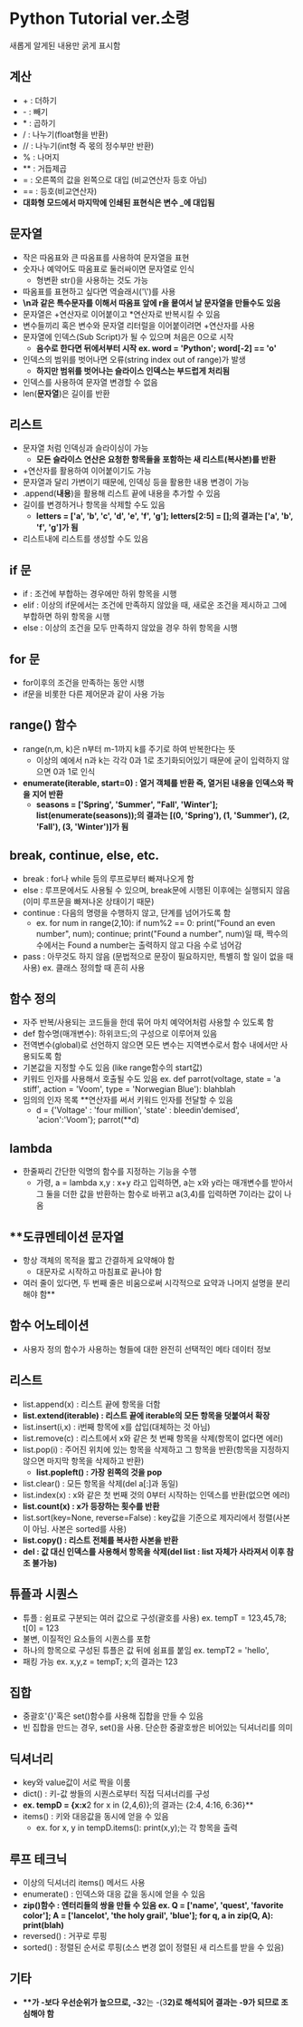 # Python Tutorial ver.소령
  새롭게 알게된 내용만 굵게 표시함

## 계산
  * \+ : 더하기
  * \- : 빼기
  * \* : 곱하기
  * / : 나누기(float형을 반환)
  * // : 나누기(int형 즉 몫의 정수부만 반환)
  * % : 나머지
  * ** : 거듭제곱
  * = : 오른쪽의 값을 왼쪽으로 대입 (비교연산자 등호 아님)
  * == : 등호(비교연산자)
  * **대화형 모드에서 마지막에 인쇄된 표현식은 변수 _에 대입됨**

## 문자열
  * 작은 따옴표와 큰 따옴표를 사용하여 문자열을 표현
  * 숫자나 예약어도 따옴표로 둘러싸이면 문자열로 인식
    * 형변환 str()을 사용하는 것도 가능
  * 따옴표를 표현하고 싶다면 역슬래시('\\')를 사용
  * **\\n과 같은 특수문자를 이해서 따옴표 앞에 r을 뭍여서 날 문자열을 만들수도 있음**
  * 문자열은 \+연산자로 이어붙이고 \*연산자로 반복시킬 수 있음
  * 변수들끼리 혹은 변수와 문자열 리터럴을 이어붙이려면 \+연산자를 사용
  * 문자열에 인덱스(Sub Script)가 될 수 있으며 처음은 0으로 시작
    * **음수로 한다면 뒤에서부터 시작 ex. word = 'Python'; word[-2] == 'o'**
  * 인덱스의 범위를 벗어나면 오류(string index out of range)가 발생
    * **하지만 범위를 벗어나는 슬라이스 인덱스는 부드럽게 처리됨**
  * 인덱스를 사용하여 문자열 변경할 수 없음
  * len(__문자열__)은 길이를 반환

## 리스트
  * 문자열 처럼 인덱싱과 슬라이싱이 가능
    * **모든 슬라이스 연산은 요청한 항목들을 포함하는 새 리스트(복사본)를 반환**
  * \+연산자를 활용하여 이어붙이기도 가능
  * 문자열과 달리 가변이기 때문에, 인덱싱 등을 활용한 내용 변경이 가능
  * \.append(__내용__)을 활용해 리스트 끝에 내용을 추가할 수 있음
  * 길이를 변경하거나 항목을 삭제할 수도 있음
    * **letters = ['a', 'b', 'c', 'd', 'e', 'f', 'g']; letters[2:5] = [];의 결과는 ['a', 'b', 'f', 'g']가 됨**
  * 리스트내에 리스트를 생성할 수도 있음

## if 문
  * if : 조건에 부합하는 경우에만 하위 항목을 시행
  * elif : 이상의 if문에서는 조건에 만족하지 않았을 때, 새로운 조건을 제시하고 그에 부합하면 하위 항목을 시행
  * else : 이상의 조건을 모두 만족하지 않았을 경우 하위 항목을 시행

## for 문
  * for이후의 조건을 만족하는 동안 시행
  * if문을 비롯한 다른 제어문과 같이 사용 가능

## range() 함수
  * range(n,m, k)은 n부터 m-1까지 k를 주기로 하여 반복한다는 뜻
    * 이상의 예에서 n과 k는 각각 0과 1로 초기화되어있기 때문에 굳이 입력하지 않으면 0과 1로 인식
  * **enumerate(iterable, start=0) : 열거 객체를 반환 즉, 열거된 내용을 인덱스와 짝을 지어 반환**
    * **seasons = ['Spring', 'Summer', "Fall', 'Winter']; list(enumerate(seasons));의 결과는 [(0, 'Spring'), (1, 'Summer'), (2, 'Fall'), (3, 'Winter')]가 됨**

## break, continue, else, etc.
  * break : for나 while 등의 루프로부터 빠져나오게 함
  * else : 루프문에서도 사용될 수 있으며, break문에 시행된 이후에는 실행되지 않음(이미 루프문을 빠져나온 상태이기 때문)
  * continue : 다음의 명령을 수행하지 않고, 단계를 넘어가도록 함
    - ex. for num in range(2,10): if num%2 == 0: print("Found an even number", num); continue; print("Found a number", num)일 때, 짝수의 수에서는 Found a number는 출력하지 않고 다음 수로 넘어감
  * pass : 아무것도 하지 않음 (문법적으로 문장이 필요하지만, 특별히 할 일이 없을 때 사용) ex. 클래스 정의할 때 흔히 사용

## 함수 정의
  * 자주 반복/사용되는 코드들을 한데 묶어 마치 예약어처럼 사용할 수 있도록 함
  * def 함수명(매개변수): 하위코드;의 구성으로 이루어져 있음
  * 전역변수(global)로 선언하지 않으면 모든 변수는 지역변수로서 함수 내에서만 사용되도록 함
  * 기본값을 지정할 수도 있음 (like range함수의 start값)
  * 키워드 인자를 사용해서 호출될 수도 있음 ex. def parrot(voltage, state = 'a stiff', action = 'Voom', type = 'Norwegian Blue'): blahblah
  * 임의의 인자 목록 \**연산자를 써서 키워드 인자를 전달할 수 있음
    - d = {'Voltage' : 'four million', 'state' : bleedin'demised', 'acion':'Voom'}; parrot(\**d)
 
## lambda
  * 한줄짜리 간단한 익명의 함수를 지정하는 기능을 수행
    * 가령, a = lambda x,y : x+y 라고 입력하면, a는 x와 y라는 매개변수를 받아서 그 둘을 더한 값을 반환하는 함수로 바뀌고 a(3,4)를 입력하면 7이라는 값이 나옴

## **도큐멘테이션 문자열
  * 항상 객체의 목적을 짧고 간결하게 요약해야 함
    * 대문자로 시작하고 마침표로 끝나야 함
  * 여러 줄이 있다면, 두 번째 줄은 비움으로써 시각적으로 요약과 나머지 설명을 분리해야 함**

## 함수 어노테이션
  * 사용자 정의 함수가 사용하는 형들에 대한 완전히 선택적인 메타 데이터 정보

## 리스트
  * list.append(x) : 리스트 끝에 항목을 더함
  * **list.extend(iterable) : 리스트 끝에 iterable의 모든 항목을 덧붙여서 확장**
  * list.insert(i,x) : i번째 항목에 x를 삽입(대체하는 것 아님)
  * list.remove(c) : 리스트에서 x와 같은 첫 번째 항목을 삭제(항목이 없다면 에러)
  * list.pop(i) : 주어진 위치에 있는 항목을 삭제하고 그 항목을 반환(항목을 지정하지 않으면 마지막 항목을 삭제하고 반환)
    * **list.popleft() : 가장 왼쪽의 것을 pop**
  * list.clear() : 모든 항목을 삭제(del a[:]과 동일)
  * list.index(x) : x와 같은 첫 번째 것의 0부터 시작하는 인덱스를 반환(없으면 에러)
  * **list.count(x) : x가 등장하는 횟수를 반환**
  * list.sort(key=None, reverse=False) : key값을 기준으로 제자리에서 정렬(사본이 아님. 사본은 sorted를 사용)
  * **list.copy() : 리스트 전체를 복사한 사본을 반환**
  * **del : 값 대신 인덱스를 사용해서 항목을 삭제(del list : list 자체가 사라져서 이후 참조 불가능)**

## 튜플과 시퀀스
  * 튜플 : 쉼표로 구분되는 여러 값으로 구성(괄호를 사용) ex. tempT = 123,45,78; t[0] = 123
  * 불변, 이질적인 요소들의 시퀀스를 포함
  * 하나의 항목으로 구성된 튜플은 값 뒤에 쉼표를 붙임 ex. tempT2 = 'hello',
  * 패킹 가능 ex. x,y,z = tempT; x;의 결과는 123

## 집합
  * 중괄호'{}'혹은 set()함수를 사용해 집합을 만들 수 있음
  * 빈 집합을 만드는 경우, set()을 사용. 단순한 중괄호쌍은 비어있는 딕셔너리를 의미

## 딕셔너리
  * key와 value값이 서로 짝을 이룸
  * dict() : 키-값 쌍들의 시퀀스로부터 직접 딕셔너리를 구성
  * **ex. tempD = {x:x**2 for x in (2,4,6)};의 결과는 {2:4, 4:16, 6:36}**
  * items() : 키와 대응값을 동시에 얻을 수 있음
    * ex. for x, y in tempD.items(): print(x,y);는 각 항목을 출력

## 루프 테크닉
  * 이상의 딕셔너리 items() 메서드 사용
  * enumerate() : 인덱스와 대응 값을 동시에 얻을 수 있음
  * **zip()함수 : 엔터리들의 쌍을 만들 수 있음
    ex. Q = ['name', 'quest', 'favorite color']; A = ['lancelot', 'the holy grail', 'blue']; for q, a in zip(Q, A): print(blah)**
  * reversed() : 거꾸로 루핑
  * sorted() : 정렬된 순서로 루핑(소스 변경 없이 정렬된 새 리스트를 받을 수 있음)
  
## 기타
  * **\**가 \-보다 우선순위가 높으므로, -3**2는 -(3**2)로 해석되어 결과는 -9가 되므로 조심해야 함**
